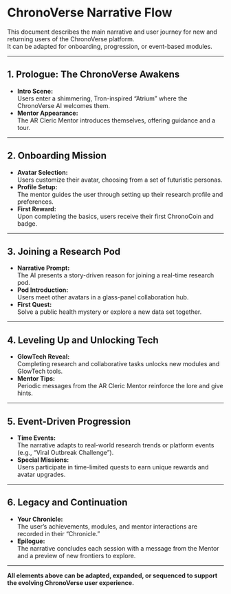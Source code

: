 # ChronoVerse Narrative Flow

This document describes the main narrative and user journey for new and returning users of the ChronoVerse platform.  
It can be adapted for onboarding, progression, or event-based modules.

---

## 1. Prologue: The ChronoVerse Awakens

- **Intro Scene:**  
  Users enter a shimmering, Tron-inspired “Atrium” where the ChronoVerse AI welcomes them.
- **Mentor Appearance:**  
  The AR Cleric Mentor introduces themselves, offering guidance and a tour.

---

## 2. Onboarding Mission

- **Avatar Selection:**  
  Users customize their avatar, choosing from a set of futuristic personas.
- **Profile Setup:**  
  The mentor guides the user through setting up their research profile and preferences.
- **First Reward:**  
  Upon completing the basics, users receive their first ChronoCoin and badge.

---

## 3. Joining a Research Pod

- **Narrative Prompt:**  
  The AI presents a story-driven reason for joining a real-time research pod.
- **Pod Introduction:**  
  Users meet other avatars in a glass-panel collaboration hub.
- **First Quest:**  
  Solve a public health mystery or explore a new data set together.

---

## 4. Leveling Up and Unlocking Tech

- **GlowTech Reveal:**  
  Completing research and collaborative tasks unlocks new modules and GlowTech tools.
- **Mentor Tips:**  
  Periodic messages from the AR Cleric Mentor reinforce the lore and give hints.

---

## 5. Event-Driven Progression

- **Time Events:**  
  The narrative adapts to real-world research trends or platform events (e.g., “Viral Outbreak Challenge”).
- **Special Missions:**  
  Users participate in time-limited quests to earn unique rewards and avatar upgrades.

---

## 6. Legacy and Continuation

- **Your Chronicle:**  
  The user’s achievements, modules, and mentor interactions are recorded in their “Chronicle.”
- **Epilogue:**  
  The narrative concludes each session with a message from the Mentor and a preview of new frontiers to explore.

---

**All elements above can be adapted, expanded, or sequenced to support the evolving ChronoVerse user experience.**
